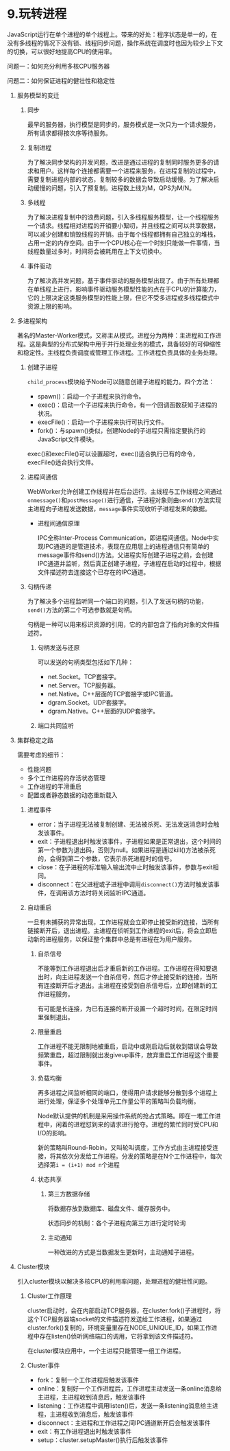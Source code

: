 # 9.玩转进程

JavaScript运行在单个进程的单个线程上。带来的好处：程序状态是单一的，在没有多线程的情况下没有锁、线程同步问题，操作系统在调度时也因为较少上下文的切换，可以很好地提高CPU的使用率。

问题一：如何充分利用多核CPU服务器

问题二：如何保证进程的健壮性和稳定性

1. 服务模型的变迁

   1. 同步

      最早的服务器，执行模型是同步的，服务模式是一次只为一个请求服务，所有请求都得按次序等待服务。

   2. 复制进程

      为了解决同步架构的并发问题，改进是通过进程的复制同时服务更多的请求和用户。这样每个连接都需要一个进程来服务，在进程复制的过程中，需要复制进程内部的状态，复制较多的数据会导致启动缓慢。为了解决启动缓慢的问题，引入了预复制。进程数上线为M，QPS为M/N。

   3. 多线程

      为了解决进程复制中的浪费问题，引入多线程服务模型，让一个线程服务一个请求。线程相对进程的开销要小絮叨，并且线程之间可以共享数据，可以减少创建和销毁线程的开销。由于每个线程都拥有自己独立的堆栈，占用一定的内存空间。由于一个CPU核心在一个时刻只能做一件事情，当线程数量过多时，时间将会被耗用在上下文切换中。

   4. 事件驱动

      为了解决高并发问题，基于事件驱动的服务模型出现了。由于所有处理都在单线程上进行，影响事件驱动服务模型性能的点在于CPU的计算能力，它的上限决定这类服务模型的性能上限，但它不受多进程或多线程模式中资源上限的影响。

2. 多进程架构

   著名的Master-Worker模式，又称主从模式。进程分为两种：主进程和工作进程。这是典型的分布式架构中用于并行处理业务的模式，具备较好的可伸缩性和稳定性。主线程负责调度或管理工作进程。工作进程负责具体的业务处理。

   1. 创建子进程

      `child_process`模块给予Node可以随意创建子进程的能力。四个方法：

      - spawn()：启动一个子进程来执行命令。
      - exec()：启动一个子进程来执行命令，有一个回调函数获知子进程的状况。
      - execFile()：启动一个子进程来执行可执行文件。
      - fork()：与spawn()类似，创建Node的子进程只需指定要执行的JavaScript文件模块。

      exec()和execFile()可以设置超时，exec()适合执行已有的命令，execFile()适合执行文件。

   2. 进程间通信

      WebWorker允许创建工作线程并在后台运行。主线程与工作线程之间通过`onmessage()`和`postMessage()`进行通信，子进程对象则由`send()`方法实现主进程向子进程发送数据，`message`事件实现收听子进程发来的数据。

      - 进程间通信原理

        IPC全称Inter-Process Communication，即进程间通信。Node中实现IPC通道的是管道技术，表现在应用层上的进程通信只有简单的message事件和send()方法。父进程实际创建子进程之前，会创建IPC通道并监听，然后真正创建子进程，子进程在启动的过程中，根据文件描述符去连接这个已存在的IPC通道。

   3. 句柄传递

      为了解决多个进程监听同一个端口的问题，引入了发送句柄的功能，`send()`方法的第二个可选参数就是句柄。

      句柄是一种可以用来标识资源的引用，它的内部包含了指向对象的文件描述符。

      1. 句柄发送与还原

         可以发送的句柄类型包括如下几种：

         - net.Socket。TCP套接字。
         - net.Server。TCP服务器。
         - net.Native。C++层面的TCP套接字或IPC管道。
         - dgram.Socket。UDP套接字。
         - dgram.Native。C++层面的UDP套接字。

      2. 端口共同监听

3. 集群稳定之路

   需要考虑的细节：

   - 性能问题
   - 多个工作进程的存活状态管理
   - 工作进程的平滑重启
   - 配置或者静态数据的动态重新载入

   1. 进程事件

      - error：当子进程无法被复制创建、无法被杀死、无法发送消息时会触发该事件。
      - exit：子进程退出时触发该事件，子进程如果是正常退出，这个时间的第一个参数为退出码，否则为null。如果进程是通过kill()方法被杀死的，会得到第二个参数，它表示杀死进程时的信号。
      - close：在子进程的标准输入输出流中止时触发该事件，参数与exit相同。
      - disconnect：在父进程或子进程中调用`disconnect()`方法时触发该事件，在调用该方法时将关闭监听IPC通道。

   2. 自动重启

      一旦有未捕获的异常出现，工作进程就会立即停止接受新的连接，当所有链接断开后，退出进程。主进程在侦听到工作进程的exit后，将会立即启动新的进程服务，以保证整个集群中总是有进程在为用户服务。

      1. 自杀信号

         不能等到工作进程退出后才重启新的工作进程。工作进程在得知要退出时，向主进程发送一个自杀信号，然后才停止接受新的连接，当所有连接断开后才退出。主进程在接受到自杀信号后，立即创建新的工作进程服务。

         有可能是长连接，为已有连接的断开设置一个超时时间，在限定时间里强制退出。

      2. 限量重启

         工作进程不能无限制地被重启，启动中或刚启动后就收到错误会导致频繁重启，超过限制就出发giveup事件，放弃重启工作进程这个重要事件。

      3. 负载均衡

         再多进程之间监听相同的端口，使得用户请求能够分散到多个进程上进行处理，保证多个处理单元工作量公平的策略叫负载均衡。

         Node默认提供的机制是采用操作系统的抢占式策略。即在一堆工作进程中，闲着的进程怼到来的请求进行抢夺。进程的繁忙同时受CPU和I/O的影响。

         新的策略叫Round-Robin，又叫轮叫调度，工作方式由主进程接受连接，将其依次分发给工作进程。分发的策略是在N个工作进程中，每次选择第`i = (i+1) mod n`个进程

      4. 状态共享

         1. 第三方数据存储

            将数据存放到数据库、磁盘文件、缓存服务中。

            状态同步的机制：各个子进程向第三方进行定时轮询

         2. 主动通知

            一种改进的方式是当数据发生更新时，主动通知子进程。

4. Cluster模块

   引入cluster模块以解决多核CPU的利用率问题，处理进程的健壮性问题。

   1. Cluster工作原理

      cluster启动时，会在内部启动TCP服务器，在cluster.fork()子进程时，将这个TCP服务器端socket的文件描述符发送给工作进程，如果通过cluster.fork()复制的，环境变量里存在NODE_UNIQUE_ID，如果工作进程中存在listen()侦听网络端口的调用，它将拿到该文件描述符。

      在cluster模块应用中，一个主进程只能管理一组工作进程。

   2. Cluster事件

      - fork：复制一个工作进程后触发该事件
      - online：复制好一个工作进程后，工作进程主动发送一条online消息给主进程，主进程收到消息后，触发该事件
      - listening：工作进程中调用listen()后，发送一条listening消息给主进程，主进程收到消息后，触发该事件
      - disconnect：主进程和工作进程之间IPC通道断开后会触发该事件
      - exit：有工作进程退出时触发该事件
      - setup：cluster.setupMaster()执行后触发该事件